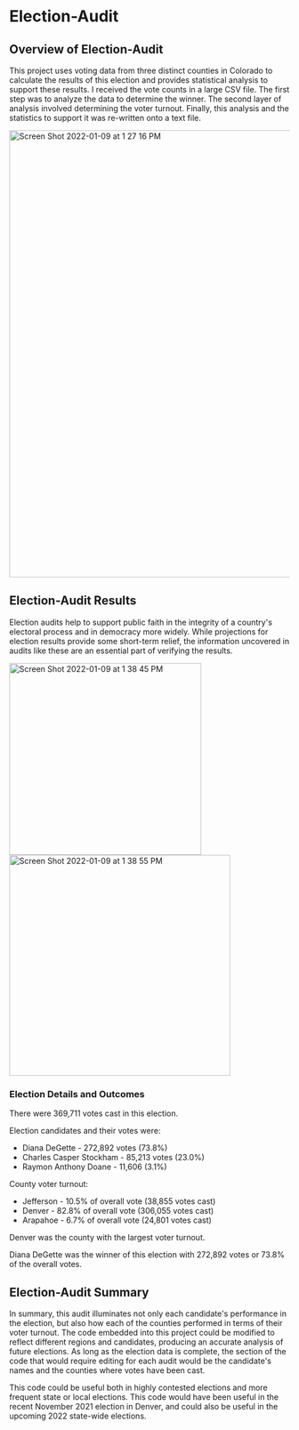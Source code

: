 # Election-Audit


## Overview of Election-Audit ##

This project uses voting data from three distinct counties in Colorado to calculate the results of this election and provides statistical analysis to support these results. I received the vote counts in a large CSV file. The first step was to analyze the data to determine the winner. The second layer of analysis involved determining the voter turnout. Finally, this analysis and the statistics to support it was re-written onto a text file. 

<img width="804" alt="Screen Shot 2022-01-09 at 1 27 16 PM" src="https://user-images.githubusercontent.com/95657458/148695424-057bc3b6-e025-444f-b46d-2fa8b1c0dfca.png">


## Election-Audit Results ##

Election audits help to support public faith in the integrity of a country's electoral process and in democracy more widely. While projections for election results provide some short-term relief, the information uncovered in audits like these are an essential part of verifying the results.

<img width="345" alt="Screen Shot 2022-01-09 at 1 38 45 PM" src="https://user-images.githubusercontent.com/95657458/148695926-3db05249-55db-436b-9661-6993aef1746e.png">
<img width="397" alt="Screen Shot 2022-01-09 at 1 38 55 PM" src="https://user-images.githubusercontent.com/95657458/148695927-23fd5e40-b22d-469a-bd9a-a9be40ca189e.png">



  ### Election Details and Outcomes ###
  
  There were 369,711 votes cast in this election.
  
  Election candidates and their votes were: 
  * Diana DeGette - 272,892 votes (73.8%)
  * Charles Casper Stockham - 85,213 votes (23.0%)
  * Raymon Anthony Doane -  11,606 (3.1%)
  

  County voter turnout:
  * Jefferson - 10.5% of overall vote (38,855 votes cast)
  * Denver - 82.8% of overall vote (306,055 votes cast)
  * Arapahoe - 6.7% of overall vote (24,801 votes cast)
  
  Denver was the county with the largest voter turnout.

  
  Diana DeGette was the winner of this election with 272,892 votes or 73.8% of the overall votes.



## Election-Audit Summary ##

In summary, this audit illuminates not only each candidate's performance in the election, but also how each of the counties performed in terms of their voter turnout. The code embedded into this project could be modified to reflect different regions and candidates, producing an accurate analysis of future elections. As long as the election data is complete, the section of the code that would require editing for each audit would be the candidate's names and the counties where votes have been cast. 

This code could be useful both in highly contested elections and more frequent state or local elections. This code would have been useful in the recent November 2021 election in Denver, and could also be useful in the upcoming 2022 state-wide elections. 
